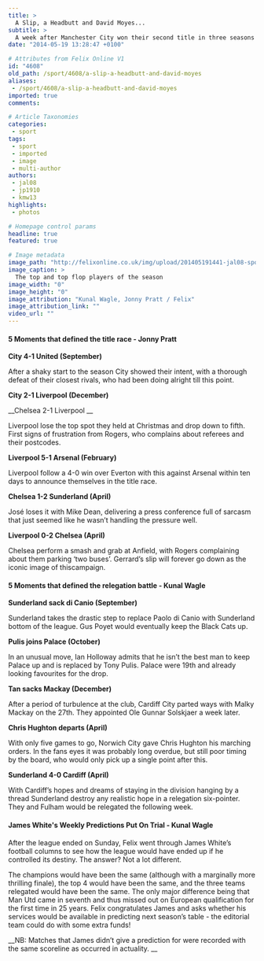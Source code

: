 ```yaml
---
title: >
  A Slip, a Headbutt and David Moyes...
subtitle: >
  A week after Manchester City won their second title in three seasons Kunal Wagle, Jonny Pratt and Football Columnist James White take a look at a Premier League season that really did have it all.
date: "2014-05-19 13:28:47 +0100"

# Attributes from Felix Online V1
id: "4608"
old_path: /sport/4608/a-slip-a-headbutt-and-david-moyes
aliases:
 - /sport/4608/a-slip-a-headbutt-and-david-moyes
imported: true
comments:

# Article Taxonomies
categories:
 - sport
tags:
 - sport
 - imported
 - image
 - multi-author
authors:
 - jal08
 - jp1910
 - kmw13
highlights:
 - photos

# Homepage control params
headline: true
featured: true

# Image metadata
image_path: "http://felixonline.co.uk/img/upload/201405191441-jal08-sport_pitch_teams.png"
image_caption: >
  The top and top flop players of the season
image_width: "0"
image_height: "0"
image_attribution: "Kunal Wagle, Jonny Pratt / Felix"
image_attribution_link: ""
video_url: ""
---
```


#### 5 Moments that defined the title race - Jonny Pratt

__City 4-1 United (September)__

After a shaky start to the season City showed their intent, with a thorough defeat of their closest rivals, who had been doing alright till this point.

__City 2-1 Liverpool (December)__

__Chelsea 2-1 Liverpool __

Liverpool lose the top spot they held at Christmas and drop down to fifth. First signs of frustration from Rogers, who complains about referees and their postcodes.

__Liverpool 5-1 Arsenal (February)__

Liverpool follow a 4-0 win over Everton with this against Arsenal within ten days to announce themselves in the title race.

__Chelsea 1-2 Sunderland (April)__

José loses it with Mike Dean, delivering a press conference full of sarcasm that just seemed like he wasn’t handling the pressure well.

__Liverpool 0-2 Chelsea (April)__

Chelsea perform a smash and grab at Anfield, with Rogers complaining about them parking ‘two buses’. Gerrard’s slip will forever go down as the iconic image of thiscampaign.

#### 5 Moments that defined the relegation battle - Kunal Wagle

__Sunderland sack di Canio (September)__

Sunderland takes the drastic step to replace Paolo di Canio with Sunderland bottom of the league. Gus Poyet would eventually keep the Black Cats up.

__Pulis joins Palace (October)__

In an unusual move, Ian Holloway admits that he isn’t the best man to keep Palace up and is replaced by Tony Pulis. Palace were 19th and already looking favourites for the drop.

__Tan sacks Mackay (December)__

After a period of turbulence at the club, Cardiff City parted ways with Malky Mackay on the 27th. They appointed Ole Gunnar Solskjaer a week later.

__Chris Hughton departs (April)__

With only five games to go, Norwich City gave Chris Hughton his marching orders. In the fans eyes it was probably long overdue, but still poor timing by the board, who would only pick up a single point after this.

__Sunderland 4-0 Cardiff (April)__

With Cardiff’s hopes and dreams of staying in the division hanging by a thread Sunderland destroy any realistic hope in a relegation six-pointer. They and Fulham would be relegated the following week.

#### __James White's Weekly Predictions Put On Trial - Kunal Wagle__

After the league ended on Sunday, Felix went through James White’s football columns to see how the league would have ended up if he controlled its destiny. The answer? Not a lot different.

The champions would have been the same (although with a marginally more thrilling finale), the top 4 would have been the same, and the three teams relegated would have been the same. The only major difference being that Man Utd came in seventh and thus missed out on European qualification for the first time in 25 years. Felix congratulates James and asks whether his services would be available in predicting next season’s table - the editorial team could do with some extra funds!

__NB: Matches that James didn’t give a prediction for were recorded with the same scoreline as occurred in actuality. __
